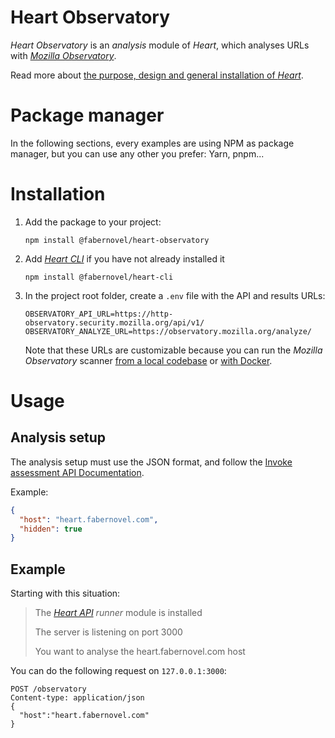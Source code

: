 # Heart Observatory

_Heart Observatory_ is an _analysis_ module of _Heart_, which analyses URLs with _[Mozilla Observatory](https://observatory.mozilla.org/)_.

Read more about [the purpose, design and general installation of _Heart_](https://www.fabernovel.com/en/clients/cases/heart-a-tool-for-automating-web-quality-metrics).

# Package manager

In the following sections, every examples are using NPM as package manager, but you can use any other you prefer: Yarn, pnpm...

# Installation

1. Add the package to your project:

    ```shell
    npm install @fabernovel/heart-observatory
    ```

2. Add _[Heart CLI](https://www.npmjs.com/package/@fabernovel/heart-cli)_ if you have not already installed it

    ```shell
    npm install @fabernovel/heart-cli
    ```

3. In the project root folder, create a `.env` file with the API and results URLs:

    ```dotenv
    OBSERVATORY_API_URL=https://http-observatory.security.mozilla.org/api/v1/
    OBSERVATORY_ANALYZE_URL=https://observatory.mozilla.org/analyze/
    ```

    Note that these URLs are customizable because you can run the _Mozilla Observatory_ scanner [from a local codebase](https://github.com/mozilla/http-observatory#running-a-scan-from-the-local-codebase-without-db-for-continuous-integration) or [with Docker](https://github.com/mozilla/http-observatory#running-a-local-scanner-with-docker).

# Usage

## Analysis setup

The analysis setup must use the JSON format, and follow the [Invoke assessment API Documentation](https://github.com/mozilla/http-observatory/blob/master/httpobs/docs/api.md#invoke-assessment).

Example:

```json
{
  "host": "heart.fabernovel.com",
  "hidden": true
}
```

## Example

Starting with this situation:

> The _[Heart API](https://www.npmjs.com/package/@fabernovel/heart-api)_ _runner_ module is installed
>
> The server is listening on port 3000
>
> You want to analyse the heart.fabernovel.com host

You can do the following request on `127.0.0.1:3000`:

```http
POST /observatory
Content-type: application/json
{
  "host":"heart.fabernovel.com"
}
```
